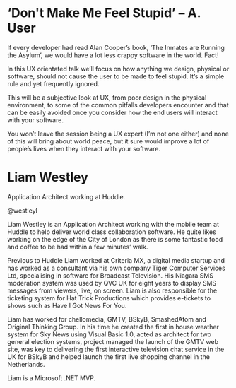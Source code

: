 # ‘Don't Make Me Feel Stupid’ – A. User #

If every developer had read Alan Cooper’s book, ‘The Inmates are Running the Asylum’, we would have a lot less crappy software in the world.  Fact!

In this UX orientated talk we’ll focus on how anything we design, physical or software, should not cause the user to be made to feel stupid.  It’s a simple rule and yet frequently ignored.

This will be a subjective look at UX, from poor design in the physical environment, to some of the common pitfalls developers encounter and that can be easily avoided once you consider how the end users will interact with your software.

You won’t leave the session being a UX expert (I’m not one either) and none of this will bring about world peace, but it sure would improve a lot of people’s lives when they interact with your software.

# Liam Westley #

Application Architect working at Huddle. 

@westleyl

Liam Westley is an Application Architect working with the mobile team at Huddle to help deliver world class collaboration software. He quite likes working on the edge of the City of London as there is some fantastic food and coffee to be had within a few minutes’ walk.

Previous to Huddle Liam worked at Criteria MX, a digital media startup and has worked as a consultant via his own company Tiger Computer Services Ltd, specialising in software for Broadcast Television. His Niagara SMS moderation system was used by QVC UK for eight years to display SMS messages from viewers, live, on screen. Liam is also responsible for the ticketing system for Hat Trick Productions which provides e-tickets to shows such as Have I Got News For You.

Liam has worked for chellomedia, GMTV, BSkyB, SmashedAtom and Original Thinking Group. In his time he created the first in house weather system for Sky News using Visual Basic 1.0, acted as architect for two general election systems, project managed the launch of the GMTV web site, was key to delivering the first interactive television chat service in the UK for BSkyB and helped launch the first live shopping channel in the Netherlands.

Liam is a Microsoft .NET MVP.

